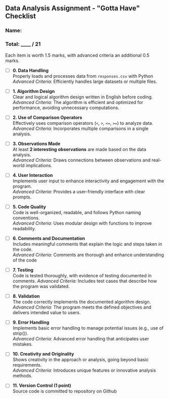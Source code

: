 ## Data Analysis Assignment - "Gotta Have" Checklist
### Name: 
### Total: ____ / 21

Each item is worth 1.5 marks, with advanced criteria an additional 0.5 marks.

- [ ] **0. Data Handling**  
  Properly loads and processes data from `responses.csv`  with Python
    *Advanced Criteria:* Efficiently handles large datasets or multiple files.

- [ ] **1. Algorithm Design**  
    Clear and logical algorithm design written in English before coding.
      *Advanced Criteria:* The algorithm is efficient and optimized for performance, avoiding unnecessary computations.

- [ ] **2. Use of Comparison Operators**  
  Effectively uses comparison operators (`<`, `>`, `<=`, `>=`) to analyze data.  
    *Advanced Criteria:* Incorporates multiple comparisons in a single analysis.

- [ ] **3. Observations Made**  
  At least **2 interesting observations** are made based on the data analysis.  
     *Advanced Criteria:* Draws connections between observations and real-world implications.

- [ ] **4. User Interaction**  
  Implements user input to enhance interactivity and engagement with the program.  
    *Advanced Criteria:* Provides a user-friendly interface with clear prompts.

- [ ] **5. Code Quality**  
  Code is well-organized, readable, and follows Python naming conventions.  
    *Advanced Criteria:* Uses modular design with functions to improve readability.

- [ ] **6. Comments and Documentation**  
  Includes meaningful comments that explain the logic and steps taken in the code.  
    *Advanced Criteria:* Comments are thorough and enhance understanding of the code

- [ ] **7. Testing**  
  Code is tested thoroughly, with evidence of testing documented in comments.
    *Advanced Criteria:* Includes test cases that describe how the program was validated.

- [ ] **8. Validation**  
  The code correctly implements the documented algorithm design.
    *Advanced Criteria:* The program meets the defined objectives and delivers intended value to users.

- [ ] **9. Error Handling**  
  Implements basic error handling to manage potential issues (e.g., use of strip()).  
    *Advanced Criteria:* Advanced error handling that anticipates user mistakes.

- [ ] **10. Creativity and Originality**  
  Shows creativity in the approach or analysis, going beyond basic requirements.  
    *Advanced Criteria:* Introduces unique features or innovative analysis methods.

- [ ] **11. Version Control (1 point)**  
  Source code is committed to repository on Github
